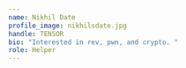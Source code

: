 ```yaml
---
name: Nikhil Date
profile_image: nikhilsdate.jpg
handle: TENSOR
bio: "Interested in rev, pwn, and crypto. "
role: Helper
---
```

